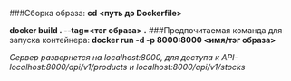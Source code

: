 




###Сборка образа:
**cd <путь до Dockerfile>**

**docker build . --tag=<тэг образа> .**
###Предпочитаемая команда для запуска контейнера:
**docker run -d -p 8000:8000 <имя/тэг образа>**

*Сервер развернется на localhost:8000, для доступа к API- localhost:8000/api/v1/products и localhost:8000/api/v1/stocks* 